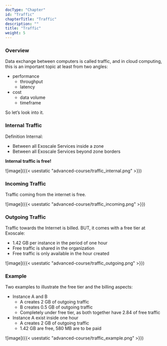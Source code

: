 ```yaml
---
docType: "Chapter"
id: "Traffic"
chapterTitle: "Traffic"
description: ""
title: "Traffic"
weight: 5
---
```


### **Overview**

Data exchange between computers is called traffic, and in cloud computing, this is an important topic at least from two angles:

- performance
  - throughput
  - latency
- cost
  - data volume
  - timeframe

So let’s look into it.

### **Internal Traffic**

Definition Internal:

- Between all Exoscale Services inside a zone
- Between all Exoscale Services beyond zone borders

**Internal traffic is free!**

![image]({{< usestatic "advanced-course/traffic_internal.png" >}})

### **Incoming Traffic**
Traffic coming from the internet is free.

![image]({{< usestatic "advanced-course/traffic_incoming.png" >}})

### **Outgoing Traffic**
Traffic towards the Internet is billed. BUT, it comes with a free tier at Exoscale:

- 1.42 GB per instance in the period of one hour
- Free traffic is shared in the organization
- Free traffic is only available in the hour created

![image]({{< usestatic "advanced-course/traffic_outgoing.png" >}})

### **Example**
Two examples to illustrate the free tier and the billing aspects:

- Instance A and B
   - A creates 2 GB of outgoing traffic
   - B creates 0.5 GB of outgoing traffic
   - Completely under free tier, as both together have 2.84 of free traffic
- Instance A exist inside one hour
   - A creates 2 GB of outgoing traffic
   - 1.42 GB are free, 580 MB are to be paid

![image]({{< usestatic "advanced-course/traffic_example.png" >}})
